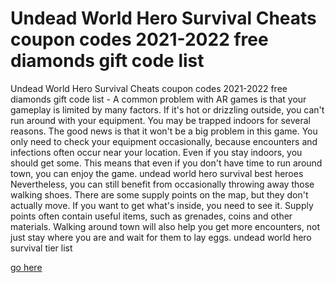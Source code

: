 # Undead World Hero Survival Cheats coupon codes 2021-2022 free diamonds gift code list

Undead World Hero Survival Cheats coupon codes 2021-2022 free diamonds gift code list - A common problem with AR games is that your gameplay is limited by many factors. If it's hot or drizzling outside, you can't run around with your equipment. You may be trapped indoors for several reasons. The good news is that it won't be a big problem in this game. You only need to check your equipment occasionally, because encounters and infections often occur near your location. Even if you stay indoors, you should get some. This means that even if you don't have time to run around town, you can enjoy the game. undead world hero survival best heroes Nevertheless, you can still benefit from occasionally throwing away those walking shoes. There are some supply points on the map, but they don't actually move. If you want to get what's inside, you need to see it. Supply points often contain useful items, such as grenades, coins and other materials. Walking around town will also help you get more encounters, not just stay where you are and wait for them to lay eggs. undead world hero survival tier list

<a href="https://watermod.icu/undead-world-hero-survival/">go here</a>
 
